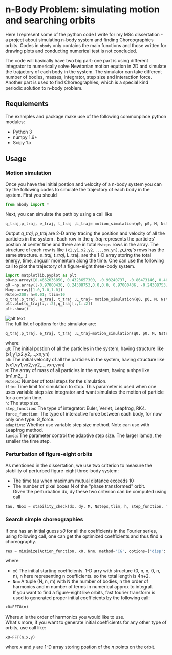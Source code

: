 # n-Body Problem: simulating motion and searching orbits
Here I represent some of the python code I write for my MSc dissertation - a project about simulating n-body system and finding Choreographies orbits. Codes in `nbody` only contains the main functions and those written for drawing plots and
conducting numerical test is not concluded.  

The code will basically have two big part: one part is using different integrator to numerically solve Newtonian motion eqution in 2D and simulate the trajactory of each body in the system. The simulator can take different number of bodies, masses, integrator, step size and interaction force. Another part is used to find Choreographies, which is a special kind periodic solution to n-body problem.

## Requiements 
The examples and package make use of the following commonplace python modules:
* Python 3
* numpy 1.6+
* Scipy 1.x

## Usage 
### Motion simulation
Once you have the initial postion and velocity of a n-body system you can try the following codes to simulate the trajectory of each body in the system. First you should
```python
from nbody import *
```
Next, you can simulate the path by using a call like
```python
q_traj,p_traj, e_traj, t_traj ,L_traj= motion_simulation(q0, p0, M, Nsteps, tlim, h, Verlet, G_force)
```
Output _q_traj_, _p_traj_ are 2-D array tracing the position and velocity of all the particles in the system . Each row in the _q_traj_ represents the particles' postion at center time and there are in total `Nsteps` rows in the array. The structure of each row is like `(x1,y1,x2,y2,...,xn,yn)`. _p_traj's_ rows has the same structure. _e_traj_, _t_traj_, L_traj_ are the 1-D array storing the total energy, time, angualr momentum along the time. One can use the following call to plot the trajectory of a figure-eight three-body system.
```python
import matplotlib.pyplot as plt
p0=np.array([0.4662036850, 0.4323657300, -0.93240737, -0.86473146, 0.4662036850, 0.4323657300])
q0 =np.array([-0.97000436, 0.24308753,0.0,0.0, 0.97000436, -0.24308753])
M=np.array([1.0,1.0,1.0])
Nstep=200; h=0.01; tlim=10
q_traj,p_traj, e_traj, t_traj ,L_traj= motion_simulation(q0, p0, M, Nsteps, tlim, h, Verlet, G_force)
plt.plot(q_traj[:,::2],q_traj[:,1::2])
plt.show()
```
![alt text](https://github.com/JingyaoDOU/n-Body-simulator/blob/master/git01.png)  
The full list of options for the simulator are:
```python
q_traj,p_traj, e_traj, t_traj ,L_traj=motion_simulation(q0, p0, M, Nsteps, tlim, h, step_function, force_function, adaptive=False, lamda=50)
```
where:  
   `q0`: The initial postion of all the particles in the system, having structure like (x1,y1,x2,y2,...,xn,yn)  
   `p0`: The initial velocity of all the particles in the system, having structure like             (vx1,vy1,vx2,vy2,...,vxn,vyn)  
   `M`: The array of mass of all particles in the system, having a shpe like (m1,m2,...)  
   `Nsteps`: Number of total steps for the simulation.  
   `tlim`: Time limit for simulation to stop. This parameter is used when one uses variable step size integrator and want simulates the motion of particle for a certain time.    
   `h`: The step size.  
   `step_function`: The type of integrator: Euler, Verlet, Leapfrog, RK4.  
   `force_function`: The type of interactive force between each body, for now only one type: G_force.  
   `adaptive`: Whether use variable step size method. Note can use with Leapfrog method.   
   `lamda`: The parameter control the adaptive step size. The larger lamda, the smaller the time step.  
### Perturbation of figure-eight orbits  
As mentioned in the dissertation, we use two criterion to measure the stability of perturbed figure-eight three-body system:  
* The time tau when maximum mutual distance exceeds 10  
* The number of pixel boxes N of the "phase transformed" orbit.  
Given the perturbation dx, dy these two criterion can be computed using call
```python
tau, Nbox = stability_check(dx, dy, M, Nsteps,tlim, h, step_function, force_function, adaptive=True, lamda=50)
```
### Search simple choreographies
If one has an initial guess _x0_ for all the coefficients in the Fourier series, using following call, one can get the optimized coefficients and thus find a choreography.
```python
res = minimize(Action_function, x0, Nnm, method='CG', options={'disp': True})
```
where:  
* `x0`  The initial starting coefficients. 1-D arry with structure (0, n, n, 0, n, n), n here representing n coefficients. so the total length is 4n+2. 
* `Nnm` A tuple (N, n, m) with N the number of bodies, n the order of harmonics and m number of terms in numerical approx to integral.  
If you want to find a figure-eight like orbits, fast fourier transform is used to generated proper initial coefficients by the following call:  
```python
x0=FFT8(n)
```
Where _n_ is the order of harmonics you would like to use.  
What's more, if you want to generate initial coefficients for any other type of orbits, use call like:
```python
x0=FFT(n,x,y)
```
where _x_ and _y_ are 1-D array storing postion of the _n_ points on the orbit.
